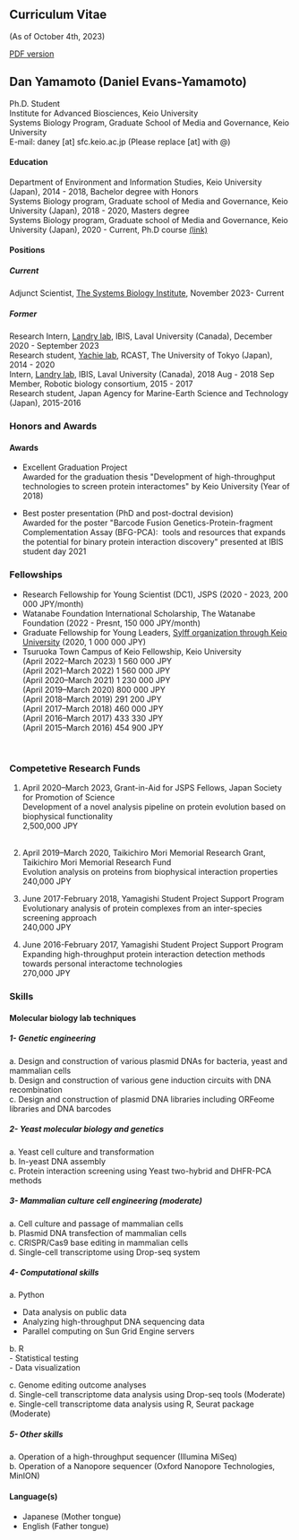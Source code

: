 ## Curriculum Vitae 
(As of October 4th, 2023)

[PDF version](https://danyamamotoevans.github.io/materials/CV_Dan_Yamamoto_20231004.pdf)

## Dan Yamamoto (Daniel Evans-Yamamoto)

Ph.D. Student <br>
Institute for Advanced Biosciences, Keio University<br>
Systems Biology Program, Graduate School of Media and Governance, Keio University<br>
E-mail: daney [at] sfc.keio.ac.jp (Please replace [at] with @)


#### Education
Department of Environment and Information Studies, Keio University (Japan), 2014 - 2018, Bachelor degree with Honors<br>
Systems Biology program, Graduate school of Media and Governance, Keio University (Japan), 2018 - 2020, Masters degree <br>
Systems Biology program, Graduate school of Media and Governance, Keio University (Japan), 2020 - Current, Ph.D course [(link)](http://www.iab.keio.ac.jp/en/index.html)<br>


#### Positions
##### Current 
Adjunct Scientist, [The Systems Biology Institute](https://www.sbi.jp/), November 2023- Current<br>

##### Former
Research Intern, [Landry lab](https://landrylab.ibis.ulaval.ca), IBIS, Laval University (Canada), December 2020  - September 2023 <br>
Research student, [Yachie lab](http://yachie-lab.org), RCAST, The University of Tokyo (Japan), 2014 - 2020 <br>
Intern, [Landry lab](https://landrylab.ibis.ulaval.ca), IBIS, Laval University (Canada), 2018 Aug - 2018 Sep <br>
Member, Robotic biology consortium, 2015 - 2017 <br>
Research student, Japan Agency for Marine-Earth Science and Technology (Japan), 2015-2016 <br>

### Honors and Awards

#### Awards
* Excellent Graduation Project <br>
Awarded for the graduation thesis "Development of high-throughput technologies to screen protein interactomes" by Keio University (Year of 2018) <br>

* Best poster presentation (PhD and post-doctral devision)<br>
Awarded for the poster "Barcode Fusion Genetics-Protein-fragment Complementation Assay (BFG-PCA):  tools and resources that expands the potential for binary protein interaction discovery" presented at IBIS student day 2021 <br>


### Fellowships 
* Research Fellowship for Young Scientist (DC1), JSPS  (2020 - 2023, 200 000 JPY/month)
* Watanabe Foundation International Scholarship, The Watanabe Foundation  (2022 - Presnt, 150 000 JPY/month)
* Graduate Fellowship for Young Leaders, [Sylff organization through Keio University](https://www.sylff.org/institutions/keio-university/) (2020, 1 000 000 JPY) 
* Tsuruoka Town Campus of Keio Fellowship, Keio University<br> 
    (April 2022–March 2023)    1 560 000 JPY   <br>
    (April 2021–March 2022)    1 560 000 JPY   <br>
    (April 2020–March 2021)    1 230 000 JPY   <br>
    (April 2019–March 2020)      800 000 JPY   <br>
    (April 2018–March 2019)      291 200 JPY   <br>
    (April 2017–March 2018)      460 000 JPY   <br>
    (April 2016–March 2017)      433 330 JPY   <br>
    (April 2015–March 2016)      454 900 JPY   <br>
<br>

### Competetive Research Funds
1. April 2020–March 2023, Grant-in-Aid for JSPS Fellows, Japan Society for Promotion of Science <br>
   Development of a novel analysis pipeline on protein evolution based on biophysical functionality  <br>
   2,500,000 JPY<br><br>

2. April 2019–March 2020, Taikichiro Mori Memorial Research Grant, Taikichiro Mori Memorial Research Fund<br>
   Evolution analysis on proteins from biophysical interaction properties<br>
   240,000 JPY <br>

3. June 2017-February 2018, Yamagishi Student Project Support Program<br>
   Evolutionary analysis of protein complexes from an inter-species screening approach<br> 
   240,000 JPY <br>

4. June 2016-February 2017, Yamagishi Student Project Support Program<br> 
   Expanding high-throughput protein interaction detection methods towards personal interactome technologies<br>
   270,000 JPY <br>



### Skills

#### Molecular biology lab techniques 
##### 1-	Genetic engineering
  a.	Design and construction of various plasmid DNAs for bacteria, yeast and mammalian cells <br>
  b.	Design and construction of various gene induction circuits with DNA recombination <br>
  c.	Design and construction of plasmid DNA libraries including ORFeome libraries and DNA barcodes <br>

##### 2-	Yeast molecular biology and genetics
  a.	Yeast cell culture and transformation <br>
  b.	In-yeast DNA assembly <br>
  c.	Protein interaction screening using Yeast two-hybrid and DHFR-PCA methods <br>

##### 3-	Mammalian culture cell engineering (moderate)
  a.	Cell culture and passage of mammalian cells  <br>
  b.	Plasmid DNA transfection of mammalian cells <br>
  c.	CRISPR/Cas9 base editing in mammalian cells <br>
  d.    Single-cell transcriptome using Drop-seq system <br>

##### 4-	Computational skills

  a.	Python  <br>
  - Data analysis on public data
  - Analyzing high-throughput DNA sequencing data 
  - Parallel computing on Sun Grid Engine servers 
  
  b.	R <br>
    - Statistical testing  
    - Data visualization  
    
  c.	Genome editing outcome analyses <br>
  d.	Single-cell transcriptome data analysis using Drop-seq tools (Moderate) <br>
  e.	Single-cell transcriptome data analysis using R, Seurat package (Moderate)  <br>

##### 5-	Other skills
  a.	Operation of a high-throughput sequencer (Illumina MiSeq) <br>
  b.	Operation of a Nanopore sequencer (Oxford Nanopore Technologies, MinION) <br>


#### Language(s)
* Japanese (Mother tongue)
* English  (Father tongue)
